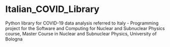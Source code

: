 # Italian_COVID_Library
Python library for COVID-19 data analysis referred to Italy - Programming project for the Software and Computing for Nuclear and Subnuclear Physics course, Master Course in Nuclear and Subnuclear Physics, University of Bologna
